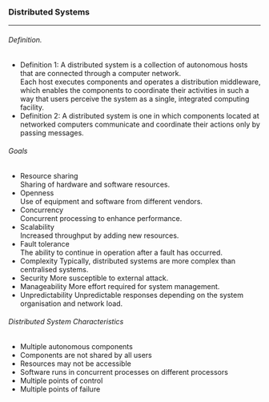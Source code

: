 ### Distributed Systems
---
###### Definition. 
- Definition 1: A distributed system is a collection of autonomous hosts that are
connected through a computer network.   
Each host executes components and operates a distribution middleware,
which enables the components to coordinate their activities in such a way
that users perceive the system as a single, integrated computing facility.   
- Definition 2: A distributed system is one in which components located at networked computers
communicate and coordinate their actions only by passing messages.   
###### Goals
- Resource sharing    
Sharing of hardware and software resources.
- Openness  
Use of equipment and software from different vendors.  
- Concurrency  
Concurrent processing to enhance performance.  
- Scalability  
Increased throughput by adding new resources.  
- Fault tolerance  
The ability to continue in operation after a fault has occurred.
- Complexity
Typically, distributed systems are more complex than
centralised systems.
- Security
More susceptible to external attack.
- Manageability
More effort required for system management.
- Unpredictability
Unpredictable responses depending on the system organisation and network load.
###### Distributed System Characteristics
- Multiple autonomous components
- Components are not shared by all users
- Resources may not be accessible
- Software runs in concurrent processes on different processors
- Multiple points of control
- Multiple points of failure
